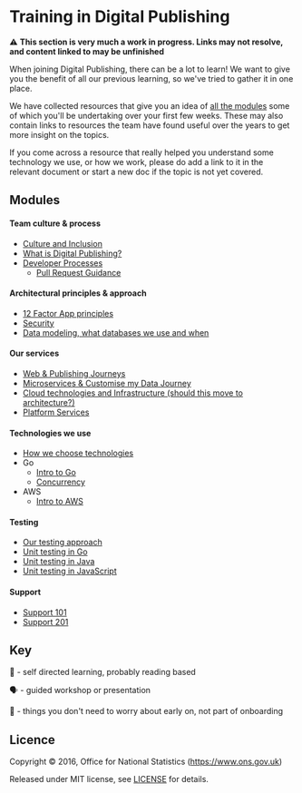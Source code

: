Training in Digital Publishing
===========================

:warning: **This section is very much a work in progress. Links may not resolve, and content linked to may be unfinished** 

When joining Digital Publishing, there can be a lot to learn! We want to give you the benefit of all our previous learning, so we've tried to gather it in one place.

We have collected resources that give you an idea of [all the modules](#modules) some of which you'll be undertaking over your first few weeks. These may also contain links to resources the team have found useful over the years to get more insight on the topics.

If you come across a resource that really helped you understand some technology we use, or how we work, please do add a link to it in the relevant document or start a new doc if the topic is not yet covered.

Modules
----------------------------
#### Team culture & process
* [Culture and Inclusion]()
* [What is Digital Publishing?](culture-and-process/DIGITAL_PUBLISHING.md) 
* [Developer Processes]()
    * [Pull Request Guidance](culture-and-process/PULL_REQUEST_GUIDANCE.md)

#### Architectural principles & approach
* [12 Factor App principles]()
* [Security]()
* [Data modeling, what databases we use and when]()

#### Our services
* [Web & Publishing Journeys]()
* [Microservices & Customise my Data Journey]()
* [Cloud technologies and Infrastructure (should this move to architecture?)](services/INFRASTRUCTURE.md)
* [Platform Services](platform-services/PLATFORM.md)

#### Technologies we use
* [How we choose technologies]()
* Go
    * [Intro to Go]()
    * [Concurrency]()
* AWS
    * [Intro to AWS]()

#### Testing
* [Our testing approach]()
* [Unit testing in Go]()
* [Unit testing in Java]()
* [Unit testing in JavaScript]()

#### Support
* [Support 101](support/SUPPORT101.md)
* [Support 201]()

Key
-------
:open_book: - self directed learning, probably reading based

:speaking_head: - guided workshop or presentation

:rocket: - things you don't need to worry about early on, not part of onboarding

Licence
-------

Copyright ©‎ 2016, Office for National Statistics (https://www.ons.gov.uk)

Released under MIT license, see [LICENSE](LICENSE.md) for details.
